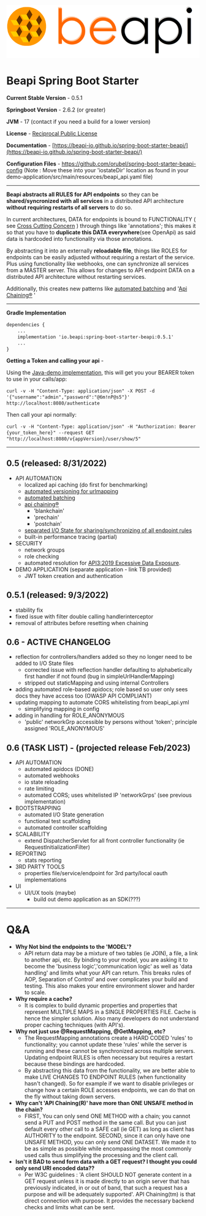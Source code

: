![alt text](https://github.com/orubel/logos/blob/master/beapi_logo_large.png)
# Beapi Spring Boot Starter

**Current Stable Version** - 0.5.1

**Springboot Version** - 2.6.2 (or greater)

**JVM** - 17 (contact if you need a build for a lower version)

**License** - [Reciprocal Public License](https://en.wikipedia.org/wiki/Reciprocal_Public_License)

**Documentation** - [https://beapi-io.github.io/spring-boot-starter-beapi/](https://beapi-io.github.io/spring-boot-starter-beapi/)

**Configuration Files** - https://github.com/orubel/spring-boot-starter-beapi-config (Note : Move these into your 'iostateDir' location as found in your demo-application/src/main/resources/beapi_api.yaml file)

---

**Beapi abstracts all RULES for API endpoints** so they can be **shared/syncronized with all services** in a distributed API architecture **without requiring restarts of all servers** to do so.

In current architectures, DATA for endpoints is bound to FUNCTIONALITY ( see [Cross Cutting Concern](https://en.wikipedia.org/wiki/Cross-cutting_concern) ) through things like 'annotations'; this makes it so that you have to **duplicate this DATA everywhere**(see OpenApi) as said data is hardcoded into functionality via those annotations.

By abstracting it into an externally **reloadable file**, things like ROLES for endpoints can be easily adjusted without requiring a restart of the service. Plus using functionality like webhooks, one can synchronize all services from a MASTER server. This allows for changes to API endpoint DATA on a distributed API architecture without restarting services.

Additionally, this creates new patterns like [automated batching](https://beapi-io.github.io/spring-boot-starter-beapi/advanced.html#section-1) and '[Api Chaining&reg;](https://beapi-io.github.io/spring-boot-starter-beapi/advanced.html#section-3) '

---

**Gradle Implementation**
```
dependencies {
    ...
    implementation 'io.beapi:spring-boot-starter-beapi:0.5.1'
    ...
}
 ```

**Getting a Token and calling your api** - 

Using the [Java-demo implementation](https://github.com/Beapi-io/beapi-java-demo), this will get you your BEARER token to use in your calls/app:
```
curl -v -H "Content-Type: application/json" -X POST -d '{"username":"admin","password":"@6m!nP@s5"}' http://localhost:8080/authenticate
```

Then call your api normally:
```
curl -v -H "Content-Type: application/json" -H "Authorization: Bearer {your_token_here}" --request GET "http://localhost:8080/v{appVersion}/user/show/5"
```

---

## 0.5 (released: 8/31/2022)
 - API AUTOMATION
    - localized api caching (do first for benchmarking) 
    - [automated versioning for urlmapping](https://beapi-io.github.io/spring-boot-starter-beapi/adv_config.html#section-1)
    - [automated batching](https://beapi-io.github.io/spring-boot-starter-beapi/advanced.html#section-1)
    - [api chaining&reg;](https://beapi-io.github.io/spring-boot-starter-beapi/advanced.html#section-3) 
      - 'blankchain'
      - 'prechain'
      - 'postchain'
    - [separated I/O State for sharing/synchronizing of all endpoint rules](https://beapi-io.github.io/spring-boot-starter-beapi/adv_config.html#section-2)
    - built-in performance tracing (partial)
  - SECURITY
    - network groups
    - role checking
    - automated resolution for [API3:2019 Excessive Data Exposure](https://github.com/OWASP/API-Security/blob/master/2019/en/src/0xa3-excessive-data-exposure.md).
  - DEMO APPLICATION (separate application - link TB provided)
    - JWT token creation and authentication 

## 0.5.1 (released: 9/3/2022)
 - stability fix
 - fixed issue with filter double calling handlerinterceptor
 - removal of attributes before resetting when chaining


 ## 0.6 - ACTIVE CHANGELOG
 - reflection for controllers/handlers added so they no longer need to be added to I/O State files
   - corrected issue with reflection handler defaulting to alphabetically first handler if not found (bug in simpleUrlHandlerMapping)
   - stripped out staticMapping and using internal Controllers
 - adding automated role-based apidocs; role based so user only sees docs they have access too (OWASP API COMPLIANT)
 - updating mapping to automate CORS whitelisting from beapi_api.yml
   - simplifying mapping in config
 - adding in handling for ROLE_ANONYMOUS
   - 'public' networkGrp accessible by persons without 'token'; principle assigned 'ROLE_ANONYMOUS'
 
 ## 0.6 (TASK LIST) - (projected release Feb/2023)
  - API AUTOMATION
    - automated apidocs (DONE)
    - automated webhooks
    - io state reloading
    - rate limiting
    - automated CORS; uses whitelisted IP 'networkGrps' (see previous implementation)
 - BOOTSTRAPPING
    - automated I/O State generation
    - functional test scaffolding
    - automated controller scaffolding
 - SCALABILITY
    - extend DispatcherServlet for all front controller functionality (ie RequestInitializationFilter)
 - REPORTING
    - stats reporting
 - 3RD PARTY TOOLS
    - properties file/service/endpoint for 3rd party/local oauth implementations 
 - UI
    - UI/UX tools (maybe)
      - build out demo application as an SDK(???) 

---

# Q&A
- **Why Not bind the endpoints to the 'MODEL'?**
    - API return data may be a mixture of two tables (ie JOIN), a file, a link to another api, etc. By binding to your model, you are asking it to become the 'business logic','communication logic' as well as 'data handling' and limits what your API can return. This breaks rules of AOP, Separation of Control' and over complicates your build and testing. This also makes your entire environment slower and harder to scale.
- **Why require a cache?**
    - It is complex to build dynamic properties and properties that represent MULTIPLE MAPS in a SINGLE PROPERTIES FILE. Cache is hence the simpler solution. Also many developers do not understand proper caching techniques (with API's).
- **Why not just use @RequestMapping, @GetMapping, etc?**
    - The RequestMapping annotations create a HARD CODED 'rules' to functionality; you cannot update these 'rules' while the server is running and these cannot be synchronized across multiple servers. Updating endpoint RULES is often necessary but requires a restart because these bindings are hardcoded. 
    - By abstracting this data from the functionality, we are better able to make LIVE CHANGES TO ENDPOINT RULES (when functionality hasn't changed). So for example if we want to disable privileges or change how a certain ROLE accesses endpoints, we can do that on the fly without taking down servers.
- **Why can't 'API Chaining(R)' have more than ONE UNSAFE method in the chain?**
    - FIRST, You can only send ONE METHOD with a chain; you cannot send a PUT and POST method in the same call. But you can just default every other call to a SAFE call (ie GET) as long as client has AUTHORITY to the endpoint. SECOND, since it can only have one UNSAFE METHOD, you can only send ONE DATASET. We made it to be as simple as possible while encompassing the most commonly used calls thus simplifying the processing and the client call.
- **Isn't it BAD to send form data with a GET request? I thought you could only send URI encoded data??**
    - Per W3C guidelines : 'A client SHOULD NOT generate content in a GET request unless it is made directly to an origin server that has previously indicated, in or out of band, that such a request has a purpose and will be adequately supported'. API Chaining(tm) is that direct connection with purpose. It provides the necessary backend checks and limits what can be sent.

   


